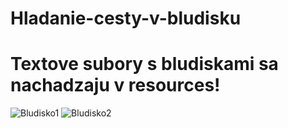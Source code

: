 # Hladanie-cesty-v-bludisku
# Textove subory s bludiskami sa nachadzaju v resources!
![Bludisko1](https://user-images.githubusercontent.com/107552367/176794484-c443c02e-62d3-4857-9962-6eb6dd7e94c7.PNG)
![Bludisko2](https://user-images.githubusercontent.com/107552367/176794467-9e84a403-d042-496c-8f15-b1179f11b5fc.PNG)

